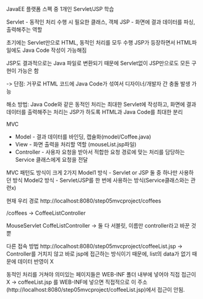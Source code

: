 JavaEE 플랫폼 스펙 중 1개인 Servlet/JSP 학습

Servlet - 동적인 처리 수행 시 필요한 클래스, 객체
JSP - 화면에 결과 데이터를 파싱, 출력해주는 역할

초기에는 Servlet만으로 HTML, 동적인 처리를 모두 수행
JSP가 등장하면서 HTML파일에도 Java Code 작성이 가능해짐

JSP도 결과적으로는 Java 파일로 변환되기 때문에
Servlet없이 JSP만으로도 모든 구현이 가능은 함

-> 단점: 거꾸로 HTML 코드에 Java Code가 섞여서 디자이너/개발자 간
충돌 발생 가능

해소 방법: Java Code와 같은 동적인 처리는 최대한 Servlet에 작성하고,
화면에 결과 데이터를 출력해주는 처리는 JSP가 하도록
HTML과 Java Code를 최대한 분리

MVC
- Model - 결과 데이터를 바인딩, 캡슐화(model/Coffee.java)
- View - 화면 출력을 처리할 역할 (mouseList.jsp파일)
- Controller - 사용자 요청을 받아서 적합한 요청 경로에 맞는 처리를 담당하는
Service 클래스에게 요청을 전달

MVC 패턴도 방식이 크게 2가지
Model1 방식 - Servlet or JSP 둘 중 하나만 사용하던 방식
Model2 방식 - Servlet/JSP를 한 번에 사용하는 방식(Service클래스와는 관련x)

현재 우리 경로
http://localhost:8080/step05mvcproject/coffees

/coffees -> CoffeeListController

MouseServlet
CoffeListController
-> 둘 다 서블릿, 이름만 controller라고 바꾼 것 뿐

다른 접속 방법
http://localhost:8080/step05mvcproject/coffeeList.jsp
-> Controller를 거치지 않고 바로 jsp에 접근하는 방식이기 때문에, list의 data가 없기 때문에 데이터 반영이 X

동적인 처리를 거쳐야 의미있는 페이지들은 WEB-INF 폴더 내부에 넣어야 직접 접근이 X
-> coffeeList.jsp 를 WEB-INF에 넣으면 직접적으로 이 주소(http://localhost:8080/step05mvcproject/coffeeList.jsp)에서 접근이 안됨.











